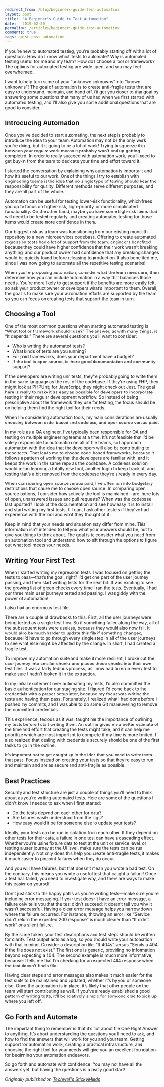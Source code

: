 ```yaml
---
redirect_from: /blog/beginners-guide-test-automation
layout: post
title:  "A Beginner's Guide to Test Automation"
date:   2019-02-20
permalink: /articles/beginners-guide-test-automation
comments: true
tags: guest-post automation
---
```


If you’re new to automated testing, you’re probably starting off with a lot of questions: How do I know which tests to automate? Why is automated testing useful for me and my team? How do I choose a tool or framework? The options for automated testing are wide open, and you may feel overwhelmed.

I want to help turn some of your “unknown unknowns” into “known unknowns”! The goal of automation is to create anti-fragile tests that are easy to understand, maintain, and hand off. I’ll get you closer to that goal by answering some questions that many of us had when we first started with automated testing, and I’ll also give you some additional questions that are good to consider.

## Introducing Automation

Once you’ve decided to start automating, the next step is probably to introduce the idea to your team. Automation may not be the only work you’re doing, but it is going to be a lot of work! Trying to squeeze it in between your regular work means it probably won’t end up getting completed. In order to really succeed with automation work, you’ll need to get buy-in from the team to dedicate your time and effort toward it.

I started the conversation by explaining why automation is important and how it’s useful to our work. One of the things I try to establish with engineering teams is the idea that no single type of testing should bear the responsibility for quality. Different methods serve different purposes, and they are all part of the whole.

Automation can be useful for testing lower-risk functionality, which frees you up to focus on higher-risk, high-priority, or more complicated functionality. On the other hand, maybe you have some high-risk items that will need to be tested regularly, and creating automated testing for those items would create more confidence in them.

Our biggest risk as a team was transitioning from our existing monolith repository to a new microservices codebase. Offering to create automated regression tests had a lot of support from the team: engineers benefited because they could have higher confidence that their work wasn’t breaking anything, and our product owner had confidence that any breaking changes would be quickly found before releasing to production. It also benefited me, since I was now going to automate all the repetitive testing scenarios!

When you’re proposing automation, consider what the team needs are, then determine how you can include automation in a way that balances those needs. You’re more likely to get support if the benefits are more easily felt, so ask your product owner or developers what’s important to them. Overall, the goal is to make sure your automation efforts are supported by the team so you can focus on creating tests that support the team in turn.

## Choosing a Tool

One of the most common questions when starting automated testing is “What tool or framework should I use?” The answer, as with many things, is “It depends.” There are several questions you’ll want to consider: 

- Who is writing the automated tests?
- What kinds of tests are you running?
- For paid frameworks, does your department have a budget?
- If the tool is open source, is there good documentation and community support?

If the developers are writing unit tests, they’re probably going to write them in the same language as the rest of the codebase. If they’re using PHP, they might look at PHPUnit; for JavaScript, they might check out Jest. The goal here is really to make it as easy as possible for developers to incorporate testing in their regular development workflow. So instead of being prescriptive about the framework they use for testing, the focus should be on helping them find the right tool for their needs.

When I’m considering automation tools, my main considerations are usually choosing between code-based and codeless, and open source versus paid.

In my role as a QA engineer, I’ve typically been responsible for QA and testing on multiple engineering teams at a time. It’s not feasible that I’d be solely responsible for automation on all of the teams, so I approach automation with the idea that the developers will also be contributing to these tests. That leads me to choose code-based frameworks, because it follows a pattern of working that the developers are familiar with, and it keeps the work in the same repo as the codebase. A codeless solution would mean learning a totally new tool, another login to keep track of, and testing that’s a bit removed from the codebase they’re already in every day. 

When considering open source versus paid, I’ve often run into budgetary restrictions that cause me to choose open source. In comparing open source options, I consider how actively the tool is maintained—are there lots of open, unanswered issues and pull requests? When was the codebase last updated? I look at the documentation and see how easy it is to install and start writing my first tests. If I can, I ask other testers if they’ve had experience with the tool and what they thought of it.

Keep in mind that your needs and situation may differ from mine. This information isn’t intended to tell you what your answers should be, but to give you things to think about. The goal is to consider what you need from an automation tool and understand how to sift through the options to figure out what tool meets your needs.

## Writing Your First Test

When I started writing my regression tests, I was focused on getting the tests to pass—that’s the goal, right? I’d get one part of the user journey passing, and then start writing tests for the next bit. It was exciting to see the growing list of green checks every time I ran the tests. Eventually, I had our three main user journeys tested and passing. I was giddy with the power of automation!

I also had an enormous test file.

There are a couple of drawbacks to this. First, all the user journeys were being tested as a single test flow. So if something failed along the way, all of the subsequent tests were useless, because they would also now fail. It would also be much harder to update this file if something changed, because I’d have to go through every single step in all of the user journeys to see what else might be affected by the change. In short, I had created a fragile test.

To improve my automation suite and make it more resilient, I broke out the user journey into smaller chunks and placed those chunks into their own test files. It was a fairly tedious process, as I now had to rerun every test to make sure I hadn’t broken it in the extraction.

In my initial excitement over automating my tests, I’d also committed the basic authentication for our staging site. I figured I’d come back to the credentials with a proper setup later, because my focus was writing the tests and having them pass. Fortunately, I realized what I had done before I pushed my commits, and I was able to do some Git maneuvering to remove the committed credentials.

This experience, tedious as it was, taught me the importance of outlining my tests before I start writing them. An outline gives me a better estimate of the time and effort that creating the tests might take, and it can help me prioritize which are most important to complete if my time is more limited. I also realized that dealing with credentials securely should be one of the first tasks to go in the outline.

It’s important not to get caught up in the idea that you need to write tests that pass. Focus instead on creating your tests so that they’re easy to run and maintain and are as secure and anti-fragile as possible.

## Best Practices

Security and test structure are just a couple of things you’ll need to think about as you’re writing automated tests. Here are some of the questions I didn’t know I needed to ask when I first started:

- Do the tests depend on each other for data?
- Are failures easily understood from the logs?
- How easy would it be for someone else to update your tests?

Ideally, your tests can be run in isolation from each other. If they depend on other tests for their data, a failure in one test can have a cascading effect. Whether you’re using fixture data to test at the unit or service level, or testing a user journey at the UI level, make sure the tests can be run independently. Not only does this help you create anti-fragile tests, it makes it much easier to pinpoint failures when they do occur.

And you will have failures, but that doesn’t mean you wrote a bad test. On the contrary, this means you wrote a useful test that caught a failure! Once a test has failed, you need to investigate why, and there are ways to make this easier on yourself.

Don’t just stick to the happy paths as you’re writing tests—make sure you’re including error messaging. If your test doesn’t have an error message, a failure only tells you that the test didn’t succeed; it doesn’t tell you why it wasn’t successful. Having a clear error message helps you narrow down where the failure occurred. For instance, throwing an error like “Service didn’t return the expected 200 response” is much clearer than “It didn’t work” or a silent failure.

By the same token, your test descriptions and test steps should be written for clarity. Test output acts as a log, so you should write your automation with that in mind. Consider a description like “It 404s” versus “Sends a 404 if the file does not exist.” The first one is generic, providing no information beyond expecting a 404. The second example is much more informative, because it tells me that I’m checking for an expected 404 response when the test doesn’t find a file.

Having clear steps and error messages also makes it much easier for the test suite to be maintained and updated, whether it’s by you or someone else. Once the automation is in place, it’s likely that other people on the team will start contributing as well. If you’ve already established a good pattern of writing tests, it’ll be relatively simple for someone else to pick up where you left off.

## Go Forth and Automate

The important thing to remember is that it’s not about the One Right Answer to anything. It’s about understanding the questions you’ll need to ask, and how to find the answers that will work for you and your team. Getting support for automation work, creating a practical infrastructure, and choosing the right tool for your needs will give you an excellent foundation for beginning your automation endeavors.

So go forth and automate with confidence. You may not have all the answers yet, but having the questions is a really good start!

*Originally published on [Techwell's StickyMinds](https://www.stickyminds.com/article/beginners-guide-test-automation)*
